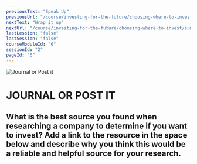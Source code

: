 ```yaml
---
previousText: "Speak Up"
previousUrl: "/course/investing-for-the-future/choosing-where-to-invest/discussion"
nextText: "Wrap it up"
nextUrl: "/course/investing-for-the-future/choosing-where-to-invest/summary"
lastLession: "false"
lastSession: "false"
courseModuleId: "6"
sessionId: "2"
pageId: "6"
---
```



![Journal or Post it](/assets/img/journal-it.png)
# JOURNAL OR POST IT

## What is the best source you found when researching a company to determine if you want to invest? Add a link to the resource in the space below and describe why you think this would be a reliable and helpful source for your research.
<sparkle-feed-post assignment-name="What is the best source you found when researching a company to determine if you want to invest? Add a link to the resource in the space below and describe why you think this would be a reliable and helpful source for your research." ></sparkle-feed-post>